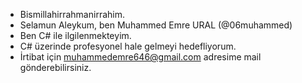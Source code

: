 - Bismillahirrahmanirrahim.
- Selamun Aleykum, ben Muhammed Emre URAL (@06muhammed)
- Ben C# ile ilgilenmekteyim.
- C# üzerinde profesyonel hale gelmeyi hedefliyorum.
- İrtibat için muhammedemre646@gmail.com adresime mail gönderebilirsiniz.
